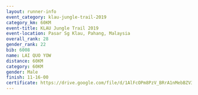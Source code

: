 ```yaml
---
layout: runner-info 
event_category: klau-jungle-trail-2019 
category_km: 60KM 
event-title: KLAU Jungle Trail 2019 
event-location: Pasar Sg Klau, Pahang, Malaysia 
overall_rank: 28
gender_rank: 22
bib: 6008
name: LAI QUO YOW
distance: 60KM
category: 60KM
gender: Male
finish: 11-16-00
certificate: https://drive.google.com/file/d/1AlFcOPm8PzV_BRrA1nMebBZV3MN2lxFp/view?usp=sharing
---
```

